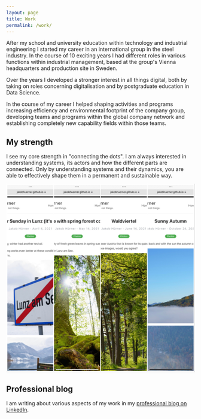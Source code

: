 ```yaml
---
layout: page
title: Work
permalink: /work/
---
```


After my school and university education within technology and industrial engineering I started my career in an international group in the steel industry. In the course of 10 exciting years I had different roles in various functions within industrial management, based at the group's Vienna headquarters and production site in Sweden.

Over the years I developed a stronger interest in all things digital, both by taking on roles concerning digitalisation and by postgraduate education in Data Science.

In the course of my career I helped shaping activities and programs increasing efficiency and environmental footprint of the company group, developing teams and programs within the global company network and establishing completely new capability fields within those teams. 

## My strength

I see my core strength in "connecting the dots". I am always interested in understanding systems, its actors and how the different parts are connected. Only by understanding systems and their dynamics, you are able to effectively shape them in a permanent and sustainable way.

[![Posts overview](../images/post_collage.jpg)](../categories/)

## Professional blog

I am writing about various aspects of my work in my [professional blog on LinkedIn](https://www.linkedin.com/pulse/welcome-jakobs-linkedin-blog-updated-lists-all-posts-jakob-h%C3%BCrner/").